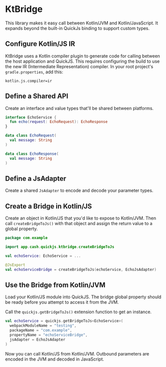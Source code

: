 KtBridge
========

This library makes it easy call between Kotlin/JVM and Kotlin/JavaScript. It expands beyond the
built-in QuickJs binding to support custom types.

Configure Kotlin/JS IR
----------------------

KtBridge uses a Kotlin compiler plugin to generate code for calling between the host application and
QuickJS. This requires configuring the build to use the new IR (Intermediate Representation)
compiler. In your root project's `gradle.properties`, add this:

```properties
kotlin.js.compiler=ir
```


Define a Shared API
-------------------

Create an interface and value types that'll be shared between platforms.

```kotlin
interface EchoService {
  fun echo(request: EchoRequest): EchoResponse
}

data class EchoRequest(
  val message: String
)

data class EchoResponse(
  val message: String
)
```

Define a JsAdapter
------------------

Create a shared `JsAdapter` to encode and decode your parameter types.


Create a Bridge in Kotlin/JS
----------------------------

Create an object in Kotlin/JS that you'd like to expose to Kotlin/JVM. Then call
`createBridgeToJs()` with that object and assign the return value to a global property.

```kotlin
package com.example

import app.cash.quickjs.ktbridge.createBridgeToJs

val echoService: EchoService = ...

@JsExport
val echoServiceBridge = createBridgeToJs(echoService, EchoJsAdapter)
```

Use the Bridge from Kotlin/JVM
------------------------------

Load your Kotlin/JS module into QuickJS. The bridge global property should be ready before you
attempt to access it from the JVM.

Call the `quickjs.getBridgeToJs()` extension function to get an instance.

```kotlin
val echoService = quickjs.getBridgeToJs<EchoService>(
  webpackModuleName = "testing",
  packageName = "com.example",
  propertyName = "echoServiceBridge",
  jsAdapter = EchoJsAdapter
)
```

Now you can call Kotlin/JS from Kotlin/JVM. Outbound parameters are encoded in the JVM and decoded
in JavaScript.

